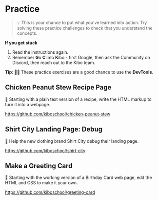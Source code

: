 # Practice

> 💡 This is your chance to put what you’ve learned into action. Try solving these practice challenges to check that you understand the concepts.

**If you get stuck**

1. Read the instructions again.
2. Remember **G**o **C**limb **K**ibo - first Google, then ask the Community on Discord, then reach out to the Kibo team.

<aside>

**Tip**: 🕵🏾 These practice exercises are a good chance to use the **DevTools**.

</aside>

## Chicken Peanut Stew Recipe Page

🍲 Starting with a plain text version of a recipe, write the HTML markup to turn it into a webpage.

https://github.com/kiboschool/chicken-peanut-stew

## Shirt City Landing Page: Debug

👕 Help the new clothing brand Shirt City debug their landing page.

https://github.com/kiboschool/shirt-city

## Make a Greeting Card

🎉 Starting with the working version of a Birthday Card web page, edit the HTML and CSS to make it your own.

https://github.com/kiboschool/greeting-card